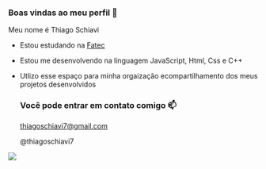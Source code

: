 ### Boas vindas ao meu perfil 💙

Meu nome é Thiago Schiavi

- Estou estudando na [Fatec](https://www.fatecourinhos.edu.br)
- Estou me desenvolvendo na linguagem JavaScript, Html, Css e C++
- Utlizo esse espaço para minha orgaização ecompartilhamento dos meus projetos desenvolvidos

  ### Você pode entrar em contato comigo 📫

  thiagoschiavi7@gmail.com
  
  @thiagoschiavi7

![]( https://media.tenor.com/RGTKIMlyTJoAAAAi/rolling-cat-cat-rolling.gif)
